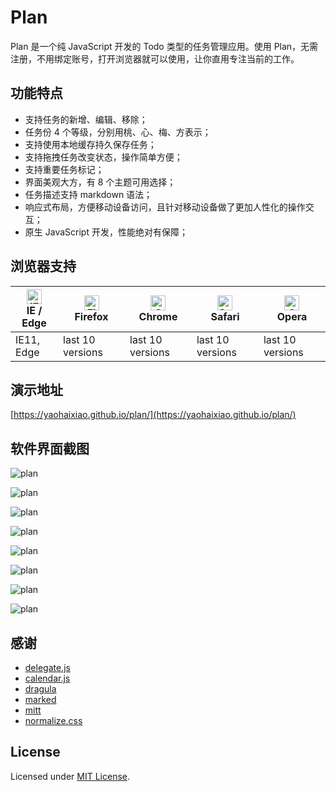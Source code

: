# Plan

Plan 是一个纯 JavaScript 开发的 Todo 类型的任务管理应用。使用 Plan，无需注册，不用绑定账号，打开浏览器就可以使用，让你直用专注当前的工作。

## 功能特点

- 支持任务的新增、编辑、移除；
- 任务份 4 个等级，分别用桃、心、梅、方表示；
- 支持使用本地缓存持久保存任务；
- 支持拖拽任务改变状态，操作简单方便；
- 支持重要任务标记；
- 界面美观大方，有 8 个主题可用选择；
- 任务描述支持 markdown 语法；
- 响应式布局，方便移动设备访问，且针对移动设备做了更加人性化的操作交互；
- 原生 JavaScript 开发，性能绝对有保障；

## 浏览器支持

| [<img src="https://images.gitee.com/uploads/images/2019/0717/091530_f3ac33a1_379217.png" alt="IE / Edge" width="24px" height="24px" />](https://yaohaixiao.github.io/calendar.js/)</br>IE / Edge | [<img src="https://images.gitee.com/uploads/images/2019/0717/091530_a955e40d_379217.png" alt="Firefox" width="24px" height="24px" />](https://yaohaixiao.github.io/calendar.js/)</br>Firefox | [<img src="https://images.gitee.com/uploads/images/2019/0717/091530_b6702b8d_379217.png" alt="Chrome" width="24px" height="24px" />](https://yaohaixiao.github.io/calendar.js/)</br>Chrome | [<img src="https://images.gitee.com/uploads/images/2019/0717/091532_15c85bfb_379217.png" alt="Safari" width="24px" height="24px" />](https://yaohaixiao.github.io/calendar.js/)</br>Safari | [<img src="https://images.gitee.com/uploads/images/2019/0717/091531_f163e513_379217.png" alt="Opera" width="24px" height="24px" />](https://yaohaixiao.github.io/calendar.js/)</br>Opera |
| --------- | --------- | --------- | --------- | --------- |
| IE11, Edge| last 10 versions| last 10 versions| last 10 versions| last 10 versions

## 演示地址

[https://yaohaixiao.github.io/plan/](https://yaohaixiao.github.io/plan/)

## 软件界面截图

![plan](https://yaohaixiao.github.io/plan/images/plan-1.png)

![plan](https://yaohaixiao.github.io/plan/images/plan-2.png)

![plan](https://yaohaixiao.github.io/plan/images/plan-3.png)

![plan](https://yaohaixiao.github.io/plan/images/plan-4.png)

![plan](https://yaohaixiao.github.io/plan/images/plan-5.png)

![plan](https://yaohaixiao.github.io/plan/images/plan-6.png)

![plan](https://yaohaixiao.github.io/plan/images/plan-7.png)

![plan](https://yaohaixiao.github.io/plan/images/plan-8.png)


## 感谢

- [delegate.js](https://github.com/necolas/delegate.js)
- [calendar.js](https://github.com/yaohaixiao/calendar.js)
- [dragula](https://github.com/bevacqua/dragula)
- [marked](https://github.com/markedjs/marked)
- [mitt](https://github.com/developit/mitt)
- [normalize.css](https://github.com/necolas/normalize.css)

## License

Licensed under [MIT License](http://opensource.org/licenses/mit-license.html).
